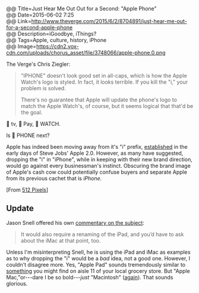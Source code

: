 @@ Title=Just Hear Me Out Out for a Second: "Apple Phone"   
@@ Date=2015-06-02 7:25  
@@ Link=http://www.theverge.com/2015/6/2/8704891/just-hear-me-out-for-a-second-apple-phone  
@@ Description=iGoodbye, iThings?  
@@ Tags=Apple, culture, history, iPhone  
@@ Image=https://cdn2.vox-cdn.com/uploads/chorus_asset/file/3748066/apple-phone.0.png  

The Verge's Chris Ziegler:
>"IPHONE" doesn't look good set in all-caps, which is how the Apple Watch's logo is styled. In fact, it looks terrible. If you kill the "i," your problem is solved.
>
>There's no guarantee that Apple will update the phone's logo to match the Apple Watch's, of course, but it seems logical that that'd be the goal.

 tv,  Pay,  WATCH. 

Is  PHONE next? 

Apple has indeed been moving away from it's "i" prefix, [established][everystevejobsvideo] in the early days of Steve Jobs' Apple 2.0. However, as many have suggested, dropping the "i" in "iPhone", while in keeping with their new brand direction, would go against every businessman's instinct. Obscuring the brand image of Apple's cash cow could potentially confuse buyers and separate Apple from its previous cachet that is *iPhone.*

[From [512 Pixels][512pixels]]

<div class="update" id="js-update">

<h2>Update</h2>

Jason Snell offered his own [commentary on the subject][sc]:
>It would also require a renaming of the iPad, and you’d have to ask about the iMac at that point, too.

Unless I'm misinterpreting Snell, he is using the iPad and iMac as examples as to why dropping the "i" would be a *bad* idea, not a good one. However, I couldn't disagree more. Yes, "Apple Pad" sounds tremendously similar to [something][some] you might find on aisle 11 of your local grocery store. But "Apple Mac,"or---dare I be so bold---*just* "Macintosh" ([again][again]). That sounds glorious.

</div>

[512pixels]: http://www.512pixels.net/blog/2015/6/apple-phone
[again]: http://www.telegraph.co.uk/technology/apple/10593083/Steve-Jobs-unveils-first-Apple-Mac.html
[everystevejobsvideo]: http://everystevejobsvideo.com/original-imac-introduction-apple-special-event-1998/
[sc]: http://sixcolors.com/link/2015/06/apple-phone/
[some]: https://en.wikipedia.org/wiki/Sanitary_napkin